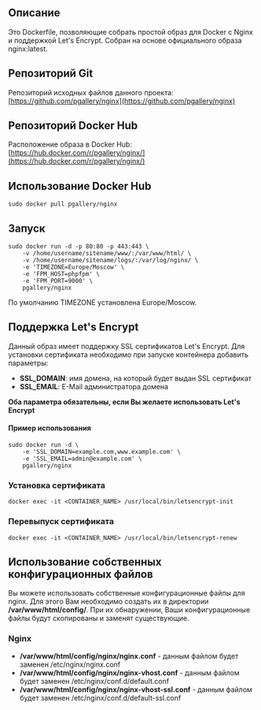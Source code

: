 ## Описание

Это Dockerfile, позволяющие собрать простой образ для Docker с Nginx и поддержкой Let's Encrypt. Собран на основе официального образа nginx:latest.

## Репозиторий Git

Репозиторий исходных файлов данного проекта: [https://github.com/pgallery/nginx](https://github.com/pgallery/nginx)

## Репозиторий Docker Hub

Расположение образа в Docker Hub: [https://hub.docker.com/r/pgallery/nginx/](https://hub.docker.com/r/pgallery/nginx/)

## Использование Docker Hub

```
sudo docker pull pgallery/nginx
```

## Запуск

```
sudo docker run -d -p 80:80 -p 443:443 \
    -v /home/username/sitename/www/:/var/www/html/ \
    -v /home/username/sitename/logs/:/var/log/nginx/ \
    -e 'TIMEZONE=Europe/Moscow' \
    -e 'FPM_HOST=phpfpm' \
    -e 'FPM_PORT=9000' \
    pgallery/nginx
```

По умолчанию TIMEZONE установлена Europe/Moscow.

## Поддержка Let's Encrypt

Данный образ имеет поддержку SSL сертификатов Let's Encrypt. Для установки сертификата необходимо при запуске контейнера добавить параметры:

 - **SSL_DOMAIN**: имя домена, на который будет выдан SSL сертификат
 - **SSL_EMAIL**: E-Mail администратора домена

**Оба параметра обязательны, если Вы желаете использовать Let's Encrypt**

#### Пример использования

```
sudo docker run -d \
    -e 'SSL_DOMAIN=example.com,www.example.com' \
    -e 'SSL_EMAIL=admin@example.com' \
    pgallery/nginx
```

### Установка сертификата

```
docker exec -it <CONTAINER_NAME> /usr/local/bin/letsencrypt-init
```

### Перевыпуск сертификата

```
docker exec -it <CONTAINER_NAME> /usr/local/bin/letsencrypt-renew
```

## Использование собственных конфигурационных файлов

Вы можете использовать собственные конфигурационные файлы для nginx. Для этого Вам необходимо создать их в директории **/var/www/html/config/**. При их обнаружении, Ваши конфигурационные файлы будут скопированы и заменят существующие.

### Nginx

 - **/var/www/html/config/nginx/nginx.conf** - данным файлом будет заменен /etc/nginx/nginx.conf
 - **/var/www/html/config/nginx/nginx-vhost.conf** - данным файлом будет заменен /etc/nginx/conf.d/default.conf
 - **/var/www/html/config/nginx/nginx-vhost-ssl.conf** - данным файлом будет заменен /etc/nginx/conf.d/default-ssl.conf
